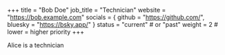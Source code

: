 +++
title = "Bob Doe"
job_title = "Technician"
website = "https://bob.example.com"
socials = { github = "https://github.com/", bluesky = "https://bsky.app/" }
status = "current"        # or "past"
weight = 2                # lower = higher priority
+++

Alice is a technician
